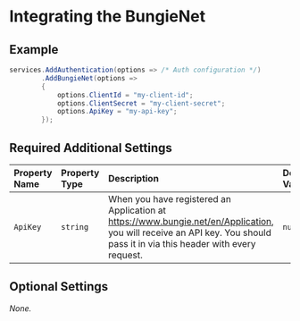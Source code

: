 # Integrating the BungieNet

## Example

```csharp
services.AddAuthentication(options => /* Auth configuration */)
        .AddBungieNet(options =>
        {
            options.ClientId = "my-client-id";
            options.ClientSecret = "my-client-secret";
            options.ApiKey = "my-api-key";
        });
```

## Required Additional Settings

| Property Name | Property Type | Description | Default Value |
|:--|:--|:--|:--|
| `ApiKey` | `string` | When you have registered an Application at https://www.bungie.net/en/Application, you will receive an API key. You should pass it in via this header with every request. | `null` |

## Optional Settings

_None._
